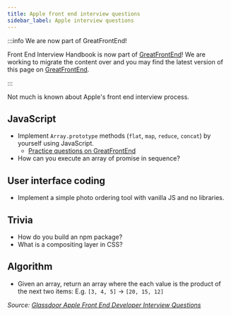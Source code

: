 ```yaml
---
title: Apple front end interview questions
sidebar_label: Apple interview questions
---
```


:::info We are now part of GreatFrontEnd!

Front End Interview Handbook is now part of [GreatFrontEnd](https://www.greatfrontend.com)! We are working to migrate the content over and you may find the latest version of this page on [GreatFrontEnd](https://www.greatfrontend.com/prepare).

:::

Not much is known about Apple's front end interview process.

## JavaScript

- Implement `Array.prototype` methods (`flat`, `map`, `reduce`, `concat`) by yourself using JavaScript.
  - [Practice questions on GreatFrontEnd](https://www.greatfrontend.com/questions/coding)
- How can you execute an array of promise in sequence?

## User interface coding

- Implement a simple photo ordering tool with vanilla JS and no libraries.

## Trivia

- How do you build an npm package?
- What is a compositing layer in CSS?

## Algorithm

- Given an array, return an array where the each value is the product of the next two items: E.g. `[3, 4, 5]` -> `[20, 15, 12]`

_Source: [Glassdoor Apple Front End Developer Interview Questions](https://www.glassdoor.sg/Interview/Apple-Front-End-Developer-Interview-Questions-EI_IE1138.0,5_KO6,25.htm)_
